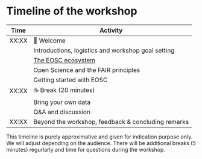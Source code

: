 # Timeline of the workshop


| Time | Activity | 
| ---- | -------- | 
| XX:XX  | 👋 Welcome | 
|  | Introductions, logistics and workshop goal setting |
|  | [The EOSC ecosystem](https://docs.google.com/presentation/d/1ofgZp6Ikopzw9B6sYlczcoByqVM9FBv8/edit?usp=sharing&ouid=117642930190987755261&rtpof=true&sd=true) |
|  | Open Science and the FAIR principles  |
|  | Getting started with EOSC |
| XX:XX  | ☕️ Break (20 minutes)|
|  | Bring your own data |
|  | Q&A and discussion |
| XX:XX | Beyond the workshop, feedback & concluding remarks |

This timeline is purely approximative and given for indication purpose only. We will adjust depending on the audience.
There will be additional breaks (5 minutes) regurlarly and time for questions during the workshop.

